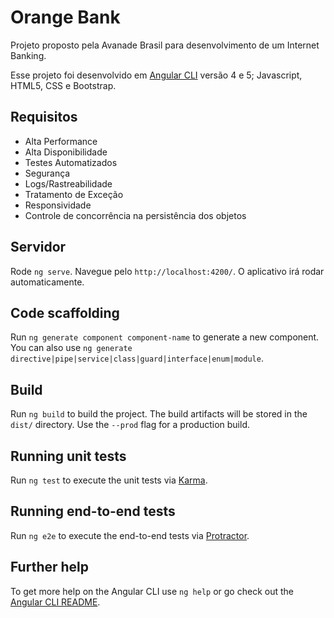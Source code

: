 # Orange Bank 

Projeto proposto pela Avanade Brasil para desenvolvimento de um Internet Banking.

Esse projeto foi desenvolvido em  [Angular CLI](https://github.com/angular/angular-cli) versão 4 e 5; Javascript, HTML5, CSS e Bootstrap. 

## Requisitos

* Alta Performance 
* Alta Disponibilidade 
* Testes Automatizados 
* Segurança 
* Logs/Rastreabilidade 
* Tratamento de Exceção 
* Responsividade 
* Controle de concorrência na persistência dos objetos


## Servidor

Rode `ng serve`. Navegue pelo `http://localhost:4200/`. O aplicativo irá rodar automaticamente. 

## Code scaffolding

Run `ng generate component component-name` to generate a new component. You can also use `ng generate directive|pipe|service|class|guard|interface|enum|module`.

## Build

Run `ng build` to build the project. The build artifacts will be stored in the `dist/` directory. Use the `--prod` flag for a production build.

## Running unit tests

Run `ng test` to execute the unit tests via [Karma](https://karma-runner.github.io).

## Running end-to-end tests

Run `ng e2e` to execute the end-to-end tests via [Protractor](http://www.protractortest.org/).

## Further help

To get more help on the Angular CLI use `ng help` or go check out the [Angular CLI README](https://github.com/angular/angular-cli/blob/master/README.md).
